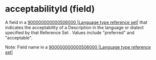 # acceptabilityId (field)

A field in a [900000000000506000 |Language type reference set|](http://snomed.info/id/900000000000506000) that indicates the acceptability of a Description in the language or dialect specified by that Reference Set . Values include "preferred" and "acceptable".

Note: Field name in a [900000000000506000 |Language type reference set|](http://snomed.info/id/900000000000506000)

